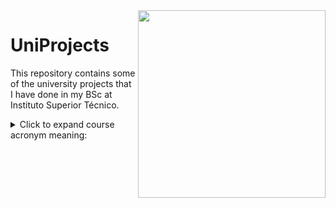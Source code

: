 <img align="right" width="300" height="300" src="https://math.tecnico.ulisboa.pt/img/Tecnico_logo.svg">

# UniProjects

This repository contains some of the university projects that I have done in my BSc at Instituto Superior Técnico.

<details>
<summary>Click to expand course acronym meaning:</summary>
<br/>
BD - `Databases`
<br/><br/>
FP - `Foundations of Programming`
<br/><br/>
IAED - `Introduction to Algorithms and Data Structures`
<br/><br/>
PO - `Object-oriented programming `


</details>
